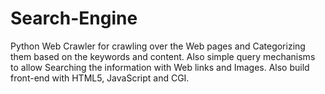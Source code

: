 # Search-Engine
Python Web Crawler for crawling over the Web pages and Categorizing them based on the keywords and content. Also simple query mechanisms to allow Searching the information with Web links and Images. Also build front-end with HTML5, JavaScript and CGI.
